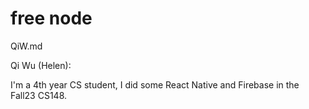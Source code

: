 # free node

QiW.md

Qi Wu (Helen):

I'm a 4th year CS student, I did some React Native and Firebase in the Fall23 CS148.

